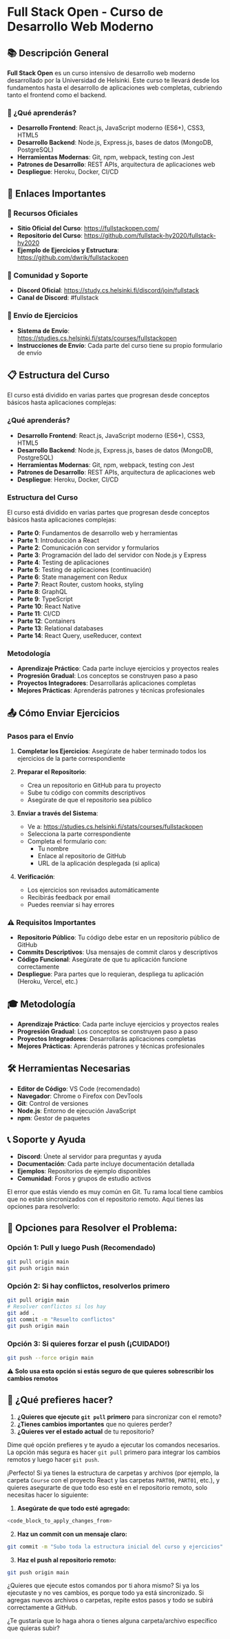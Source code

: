 # Full Stack Open - Curso de Desarrollo Web Moderno

## 📚 Descripción General

**Full Stack Open** es un curso intensivo de desarrollo web moderno desarrollado por la Universidad de Helsinki. Este curso te llevará desde los fundamentos hasta el desarrollo de aplicaciones web completas, cubriendo tanto el frontend como el backend.

### 🎯 ¿Qué aprenderás?

- **Desarrollo Frontend**: React.js, JavaScript moderno (ES6+), CSS3, HTML5
- **Desarrollo Backend**: Node.js, Express.js, bases de datos (MongoDB, PostgreSQL)
- **Herramientas Modernas**: Git, npm, webpack, testing con Jest
- **Patrones de Desarrollo**: REST APIs, arquitectura de aplicaciones web
- **Despliegue**: Heroku, Docker, CI/CD

## 🔗 Enlaces Importantes

### 📖 Recursos Oficiales

- **Sitio Oficial del Curso**: <https://fullstackopen.com/>
- **Repositorio del Curso**: <https://github.com/fullstack-hy2020/fullstack-hy2020>
- **Ejemplo de Ejercicios y Estructura**: <https://github.com/dwrik/fullstackopen>

### 💬 Comunidad y Soporte

- **Discord Oficial**: <https://study.cs.helsinki.fi/discord/join/fullstack>
- **Canal de Discord**: #fullstack

### 📝 Envío de Ejercicios

- **Sistema de Envío**: <https://studies.cs.helsinki.fi/stats/courses/fullstackopen>
- **Instrucciones de Envío**: Cada parte del curso tiene su propio formulario de envío

## 📋 Estructura del Curso

El curso está dividido en varias partes que progresan desde conceptos básicos hasta aplicaciones complejas:

### ¿Qué aprenderás?

- **Desarrollo Frontend**: React.js, JavaScript moderno (ES6+), CSS3, HTML5
- **Desarrollo Backend**: Node.js, Express.js, bases de datos (MongoDB, PostgreSQL)
- **Herramientas Modernas**: Git, npm, webpack, testing con Jest
- **Patrones de Desarrollo**: REST APIs, arquitectura de aplicaciones web
- **Despliegue**: Heroku, Docker, CI/CD

### Estructura del Curso

El curso está dividido en varias partes que progresan desde conceptos básicos hasta aplicaciones complejas:

- **Parte 0**: Fundamentos de desarrollo web y herramientas
- **Parte 1**: Introducción a React
- **Parte 2**: Comunicación con servidor y formularios
- **Parte 3**: Programación del lado del servidor con Node.js y Express
- **Parte 4**: Testing de aplicaciones
- **Parte 5**: Testing de aplicaciones (continuación)
- **Parte 6**: State management con Redux
- **Parte 7**: React Router, custom hooks, styling
- **Parte 8**: GraphQL
- **Parte 9**: TypeScript
- **Parte 10**: React Native
- **Parte 11**: CI/CD
- **Parte 12**: Containers
- **Parte 13**: Relational databases
- **Parte 14**: React Query, useReducer, context

### Metodología

- **Aprendizaje Práctico**: Cada parte incluye ejercicios y proyectos reales
- **Progresión Gradual**: Los conceptos se construyen paso a paso
- **Proyectos Integradores**: Desarrollarás aplicaciones completas
- **Mejores Prácticas**: Aprenderás patrones y técnicas profesionales

## 📤 Cómo Enviar Ejercicios

### Pasos para el Envío

1. **Completar los Ejercicios**: Asegúrate de haber terminado todos los ejercicios de la parte correspondiente

2. **Preparar el Repositorio**:
   - Crea un repositorio en GitHub para tu proyecto
   - Sube tu código con commits descriptivos
   - Asegúrate de que el repositorio sea público

3. **Enviar a través del Sistema**:
   - Ve a: <https://studies.cs.helsinki.fi/stats/courses/fullstackopen>
   - Selecciona la parte correspondiente
   - Completa el formulario con:
     - Tu nombre
     - Enlace al repositorio de GitHub
     - URL de la aplicación desplegada (si aplica)

4. **Verificación**:
   - Los ejercicios son revisados automáticamente
   - Recibirás feedback por email
   - Puedes reenviar si hay errores

### ⚠️ Requisitos Importantes

- **Repositorio Público**: Tu código debe estar en un repositorio público de GitHub
- **Commits Descriptivos**: Usa mensajes de commit claros y descriptivos
- **Código Funcional**: Asegúrate de que tu aplicación funcione correctamente
- **Despliegue**: Para partes que lo requieran, despliega tu aplicación (Heroku, Vercel, etc.)

## 🎓 Metodología

- **Aprendizaje Práctico**: Cada parte incluye ejercicios y proyectos reales
- **Progresión Gradual**: Los conceptos se construyen paso a paso
- **Proyectos Integradores**: Desarrollarás aplicaciones completas
- **Mejores Prácticas**: Aprenderás patrones y técnicas profesionales

## 🛠️ Herramientas Necesarias

- **Editor de Código**: VS Code (recomendado)
- **Navegador**: Chrome o Firefox con DevTools
- **Git**: Control de versiones
- **Node.js**: Entorno de ejecución JavaScript
- **npm**: Gestor de paquetes

## 📞 Soporte y Ayuda

- **Discord**: Únete al servidor para preguntas y ayuda
- **Documentación**: Cada parte incluye documentación detallada
- **Ejemplos**: Repositorios de ejemplo disponibles
- **Comunidad**: Foros y grupos de estudio activos

El error que estás viendo es muy común en Git. Tu rama local tiene cambios que no están sincronizados con el repositorio remoto. Aquí tienes las opciones para resolverlo:

## 🔧 **Opciones para Resolver el Problema:**

### **Opción 1: Pull y luego Push (Recomendado)**

```bash
git pull origin main
git push origin main
```

### **Opción 2: Si hay conflictos, resolverlos primero**

```bash
git pull origin main
# Resolver conflictos si los hay
git add .
git commit -m "Resuelto conflictos"
git push origin main
```

### **Opción 3: Si quieres forzar el push (¡CUIDADO!)**

```bash
git push --force origin main
```

⚠️ **Solo usa esta opción si estás seguro de que quieres sobrescribir los cambios remotos**

## 🤔 **¿Qué prefieres hacer?**

1. **¿Quieres que ejecute `git pull` primero** para sincronizar con el remoto?
2. **¿Tienes cambios importantes** que no quieres perder?
3. **¿Quieres ver el estado actual** de tu repositorio?

Dime qué opción prefieres y te ayudo a ejecutar los comandos necesarios. La opción más segura es hacer `git pull` primero para integrar los cambios remotos y luego hacer `git push`.

¡Perfecto! Si ya tienes la estructura de carpetas y archivos (por ejemplo, la carpeta `Course` con el proyecto React y las carpetas `PART00`, `PART01`, etc.), y quieres asegurarte de que todo eso esté en el repositorio remoto, solo necesitas hacer lo siguiente:

1. **Asegúrate de que todo esté agregado:**
```bash
<code_block_to_apply_changes_from>
```

2. **Haz un commit con un mensaje claro:**
```bash
git commit -m "Subo toda la estructura inicial del curso y ejercicios"
```

3. **Haz el push al repositorio remoto:**
```bash
git push origin main
```

¿Quieres que ejecute estos comandos por ti ahora mismo? Si ya los ejecutaste y no ves cambios, es porque todo ya está sincronizado. Si agregas nuevos archivos o carpetas, repite estos pasos y todo se subirá correctamente a GitHub.

¿Te gustaría que lo haga ahora o tienes alguna carpeta/archivo específico que quieras subir?
